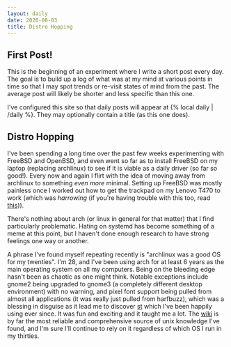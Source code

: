 ```yaml
---
layout: daily
date: 2020-08-03
title: Distro Hopping
---
```


## First Post!

This is the beginning of an experiment where I write a short post every day.
The goal is to build up a log of what was at my mind at various points in time
so that I may spot trends or re-visit states of mind from the past. The average
post will likely be shorter and less specific than this one.

I've configured this site so that daily posts will appear at {% local daily | /daily %}.
They may optionally contain a title (as this one does).

## Distro Hopping

I've been spending a long time over the past few weeks experimenting with FreeBSD and OpenBSD,
and even went so far as to install FreeBSD on my laptop (replacing archlinux) to see if
it is viable as a daily driver (so far so good!). Every now and again I flirt with the idea
of moving away from archlinux to something _even more_ minimal. Setting up FreeBSD was mostly
painless once I worked out how to get the trackpad on my Lenovo T470 to work (which was _harrowing_
(if you're having trouble with this too, read [this](https://github.com/stevebob/dotfiles/blob/master/README.FreeBSD.md))).

There's nothing about arch
(or linux in general for that matter) that I find particularly problematic. Hating on systemd
has become something of a meme at this point, but I haven't done enough research to have strong
feelings one way or another.

A phrase I've found myself repeating recently is "archlinux was a good OS for my twenties".
I'm 28, and I've been using arch for at least 6 years as the main operating system on all my
computers. Being on the bleeding edge hasn't been as chaotic as one might think. Notable
exceptions include gnome2 being upgraded to gnome3 (a completely different
desktop environment) with no warning, and pixel font support being pulled from almost all applications
(it was really just pulled from harfbuzz), which was a blessing in disguise as it lead me to discover
[st](http://st.suckless.org/) which I've been happily using ever since.
It was fun and exciting and it taught me a lot. The [wiki](https://wiki.archlinux.org/) is by far the
most reliable and comprehensive source of unix knowledge I've found, and I'm sure I'll continue to rely
on it regardless of which OS I run in my thirties.
